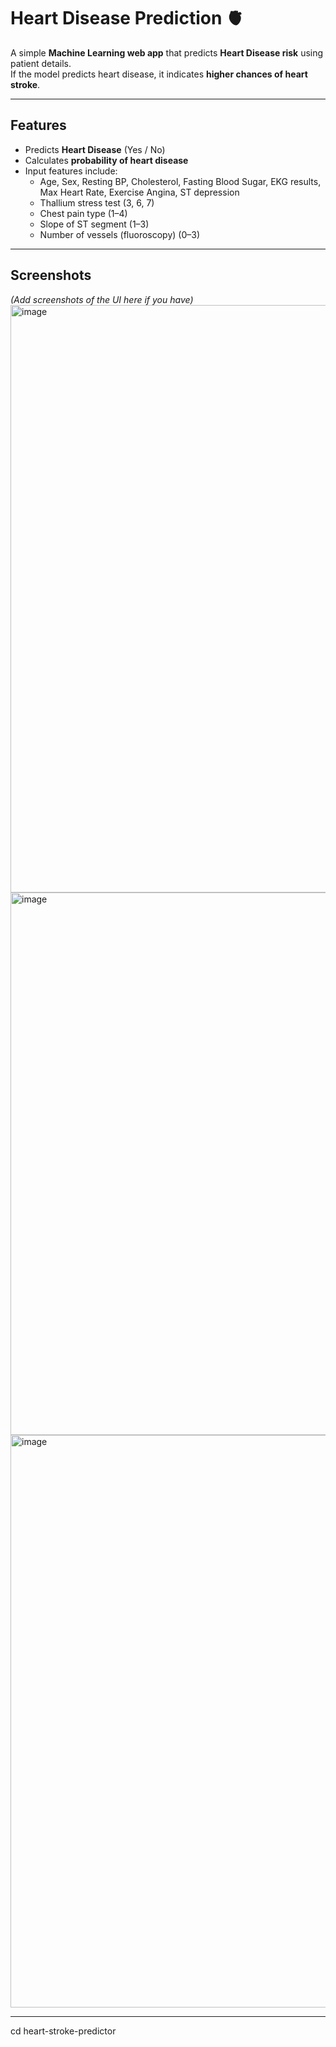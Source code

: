 # Heart Disease Prediction 🫀

A simple **Machine Learning web app** that predicts **Heart Disease risk** using patient details.  
If the model predicts heart disease, it indicates **higher chances of heart stroke**.

---

## **Features**

- Predicts **Heart Disease** (Yes / No)  
- Calculates **probability of heart disease**  
- Input features include:
  - Age, Sex, Resting BP, Cholesterol, Fasting Blood Sugar, EKG results, Max Heart Rate, Exercise Angina, ST depression
  - Thallium stress test (3, 6, 7)
  - Chest pain type (1–4)
  - Slope of ST segment (1–3)
  - Number of vessels (fluoroscopy) (0–3)

---

## **Screenshots**

*(Add screenshots of the UI here if you have)*
<img width="1908" height="940" alt="image" src="https://github.com/user-attachments/assets/1e3cfe2b-f2c3-442b-89cb-66ebe1f2cfcc" />
<img width="1919" height="868" alt="image" src="https://github.com/user-attachments/assets/5d8540f3-1b23-4c68-bbfa-872b65027734" />
<img width="1919" height="916" alt="image" src="https://github.com/user-attachments/assets/77d5dd57-ef7a-4c5f-ae41-4b7ef63b1000" />


---

cd heart-stroke-predictor
